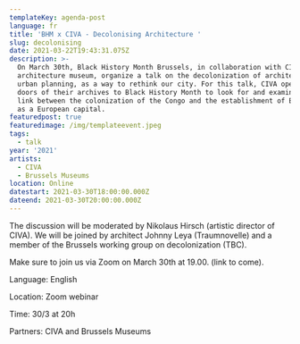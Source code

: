 ```yaml
---
templateKey: agenda-post
language: fr
title: 'BHM x CIVA - Decolonising Architecture '
slug: decolonising
date: 2021-03-22T19:43:31.075Z
description: >-
  On March 30th, Black History Month Brussels, in collaboration with CIVA, the
  architecture museum, organize a talk on the decolonization of architecture and
  urban planning, as a way to rethink our city. For this talk, CIVA opened the
  doors of their archives to Black History Month to look for and examine the
  link between the colonization of the Congo and the establishment of Brussels
  as a European capital.
featuredpost: true
featuredimage: /img/templateevent.jpeg
tags:
  - talk
year: '2021'
artists:
  - CIVA
  - Brussels Museums
location: Online
datestart: 2021-03-30T18:00:00.000Z
dateend: 2021-03-30T20:00:00.000Z
---
```

The discussion will be moderated by Nikolaus Hirsch (artistic director of CIVA). We will be joined by architect Johnny Leya (Traumnovelle) and a member of the Brussels working group on decolonization (TBC).

Make sure to join us via Zoom on March 30th at 19.00. (link to come).

Language: English

Location: Zoom webinar

Time: 30/3 at 20h

Partners: CIVA and Brussels Museums
